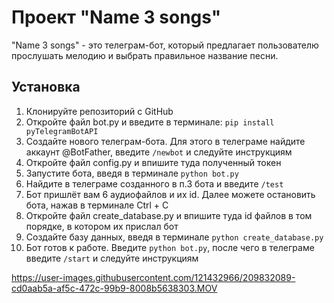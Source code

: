 # Проект "Name 3 songs"

"Name 3 songs" - это телеграм-бот, который предлагает пользователю прослушать мелодию и выбрать правильное название песни.

## Установка

1. Клонируйте репозиторий с GitHub
2. Откройте файл bot.py и введите в терминале: `pip install pyTelegramBotAPI` 
3. Создайте нового телеграм-бота. Для этого в телеграме найдите аккаунт @BotFather, введите `/newbot` и следуйте инструкциям 
4. Откройте файл config.py и впишите туда полученный токен
5. Запустите бота, введя в терминале `python bot.py`
6. Найдите в телеграме созданного в п.3 бота и введите `/test`
7. Бот пришлёт вам 6 аудиофайлов и их id. Далее можете остановить бота, нажав в терминале Ctrl + C
8. Откройте файл create_database.py и впишите туда id файлов в том порядке, в котором их прислал бот 
9. Создайте базу данных, введя в терминале `python create_database.py`
10. Бот готов к работе. Введите `python bot.py`, после чего в телеграме введите `/start` и следуйте инструкциям
 
 

https://user-images.githubusercontent.com/121432966/209832089-cd0aab5a-af5c-472c-99b9-8008b5638303.MOV

